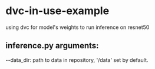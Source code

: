 # dvc-in-use-example
using dvc for model's weights to run inference on resnet50
## inference.py arguments:
--data_dir: path to data in repository, '/data' set by default.
